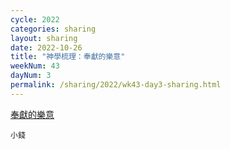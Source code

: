 ```yaml
---
cycle: 2022
categories: sharing
layout: sharing
date: 2022-10-26
title: "神學梳理：奉獻的樂意"
weekNum: 43
dayNum: 3
permalink: /sharing/2022/wk43-day3-sharing.html
---
```


[奉獻的樂意](https://eccseattle.github.io/media/sharing/2022/wk043/2022-10-26-bin.m4a)

`小錢`

